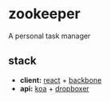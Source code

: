 # zookeeper

A personal task manager

## stack
- __client:__ [react](facebook.github.io/react) + [backbone](backbonejs.org)
- __api:__ [koa](koajs.com) + [dropboxer](https://github.com/yoshuawuyts/dropboxer)
